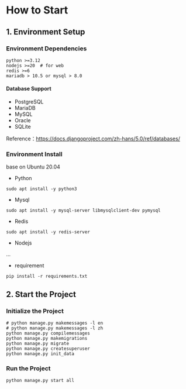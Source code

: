 # How to Start

## 1. Environment Setup

### Environment Dependencies

```text
python >=3.12
nodejs >=20  # for web
redis >=6
mariadb > 10.5 or mysql > 8.0
```

#### Database Support

- PostgreSQL
- MariaDB
- MySQL
- Oracle
- SQLite

Reference：https://docs.djangoproject.com/zh-hans/5.0/ref/databases/

### Environment Install

base on Ubuntu 20.04

- Python

```shell
sudo apt install -y python3
```

- Mysql

```shell
sudo apt install -y mysql-server libmysqlclient-dev pymysql
```

- Redis

```shell
sudo apt install -y redis-server
```

- Nodejs

...

- requirement

```shell
pip install -r requirements.txt
```

## 2. Start the Project

### Initialize the Project

```shell
# python manage.py makemessages -l en
# python manage.py makemessages -l zh
python manage.py compilemessages
python manage.py makemigrations
python manage.py migrate
python manage.py createsuperuser
python manage.py init_data
```

### Run the Project

```shell
python manage.py start all
```